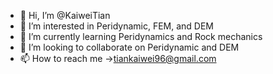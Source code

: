- 👋 Hi, I’m @KaiweiTian
- 👀 I’m interested in Peridynamic, FEM, and DEM
- 🌱 I’m currently learning Peridynamics and Rock mechanics
- 💞️ I’m looking to collaborate on Peridynamic and DEM
- 📫 How to reach me ->tiankaiwei96@gmail.com
